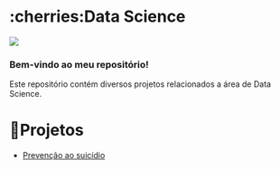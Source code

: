 
<h1 align="left">:cherries:Data Science</h1>

<img src="https://img.shields.io/static/v1?label=DataScience&message=Portugues&color=e07a5f&style=for-the-badge&logo=GitHub">

### Bem-vindo ao meu repositório!

Este repositório contém diversos projetos relacionados a área de Data Science.

# :cherries:Projetos

<!--ts-->
  * [Prevenção ao suicídio](https://github.com/LucasKiraly/DataScience-PTBR/blob/master/Visualização%20de%20dados/Projeto%20-%20Prevenção%20ao%20suicídio.ipynb)
<!--te-->
